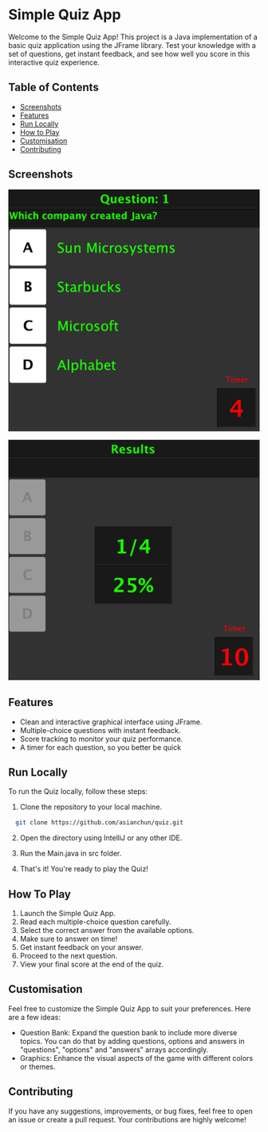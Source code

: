 # Simple Quiz App

Welcome to the Simple Quiz App! This project is a Java implementation of a basic quiz application using the JFrame library. Test your knowledge with a set of questions, get instant feedback, and see how well you score in this interactive quiz experience.

## Table of Contents

- [Screenshots](#screenshots)
- [Features](#features)
- [Run Locally](#run-locally)
- [How to Play](#how-to-play)
- [Customisation](#customisation)
- [Contributing](#contributing)

## Screenshots
![Alt Text](/screenshot1.png?raw=true "Optional Title")

![Alt Text](/screenshot2.png?raw=true "Optional Title")

## Features

- Clean and interactive graphical interface using JFrame.
- Multiple-choice questions with instant feedback.
- Score tracking to monitor your quiz performance.
- A timer for each question, so you better be quick

## Run Locally

To run the Quiz locally, follow these steps:

1. Clone the repository to your local machine.

```bash
  git clone https://github.com/asianchun/quiz.git
```

2. Open the directory using IntelliJ or any other IDE.

3. Run the Main.java in src folder. 

4. That's it! You're ready to play the Quiz!

## How To Play

1. Launch the Simple Quiz App.
2. Read each multiple-choice question carefully.
3. Select the correct answer from the available options.
4. Make sure to answer on time!
5. Get instant feedback on your answer.
6. Proceed to the next question.
7. View your final score at the end of the quiz.

## Customisation

Feel free to customize the Simple Quiz App to suit your preferences. Here are a few ideas:

- Question Bank: Expand the question bank to include more diverse topics. You can do that by adding questions, options and answers in "questions", "options" and "answers" arrays accordingly.
- Graphics: Enhance the visual aspects of the game with different colors or themes.

## Contributing

If you have any suggestions, improvements, or bug fixes, feel free to open an issue or create a pull request. Your contributions are highly welcome!

